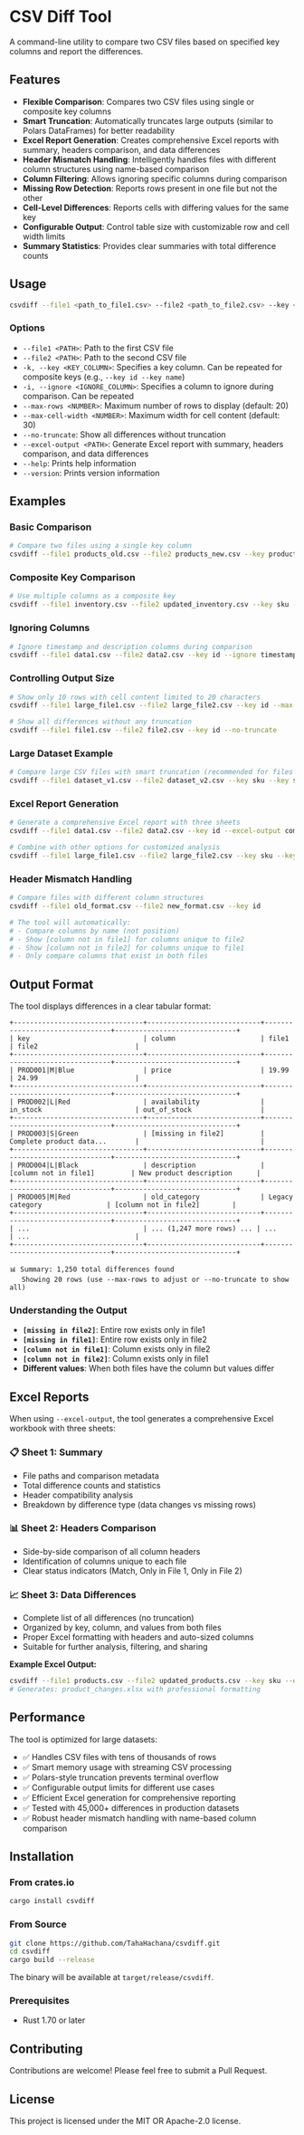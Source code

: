 # CSV Diff Tool

A command-line utility to compare two CSV files based on specified key columns and report the differences.

## Features

*   **Flexible Comparison**: Compares two CSV files using single or composite key columns
*   **Smart Truncation**: Automatically truncates large outputs (similar to Polars DataFrames) for better readability
*   **Excel Report Generation**: Creates comprehensive Excel reports with summary, headers comparison, and data differences
*   **Header Mismatch Handling**: Intelligently handles files with different column structures using name-based comparison
*   **Column Filtering**: Allows ignoring specific columns during comparison
*   **Missing Row Detection**: Reports rows present in one file but not the other
*   **Cell-Level Differences**: Reports cells with differing values for the same key
*   **Configurable Output**: Control table size with customizable row and cell width limits
*   **Summary Statistics**: Provides clear summaries with total difference counts

## Usage

```bash
csvdiff --file1 <path_to_file1.csv> --file2 <path_to_file2.csv> --key <key_column_name> [OPTIONS]
```

### Options

*   `--file1 <PATH>`: Path to the first CSV file
*   `--file2 <PATH>`: Path to the second CSV file
*   `-k, --key <KEY_COLUMN>`: Specifies a key column. Can be repeated for composite keys (e.g., `--key id --key name`)
*   `-i, --ignore <IGNORE_COLUMN>`: Specifies a column to ignore during comparison. Can be repeated
*   `--max-rows <NUMBER>`: Maximum number of rows to display (default: 20)
*   `--max-cell-width <NUMBER>`: Maximum width for cell content (default: 30)
*   `--no-truncate`: Show all differences without truncation
*   `--excel-output <PATH>`: Generate Excel report with summary, headers comparison, and data differences
*   `--help`: Prints help information
*   `--version`: Prints version information

## Examples

### Basic Comparison
```bash
# Compare two files using a single key column
csvdiff --file1 products_old.csv --file2 products_new.csv --key product_id
```

### Composite Key Comparison
```bash
# Use multiple columns as a composite key
csvdiff --file1 inventory.csv --file2 updated_inventory.csv --key sku --key size --key color
```

### Ignoring Columns
```bash
# Ignore timestamp and description columns during comparison
csvdiff --file1 data1.csv --file2 data2.csv --key id --ignore timestamp --ignore description
```

### Controlling Output Size
```bash
# Show only 10 rows with cell content limited to 20 characters
csvdiff --file1 large_file1.csv --file2 large_file2.csv --key id --max-rows 10 --max-cell-width 20

# Show all differences without any truncation
csvdiff --file1 file1.csv --file2 file2.csv --key id --no-truncate
```

### Large Dataset Example
```bash
# Compare large CSV files with smart truncation (recommended for files with thousands of rows)
csvdiff --file1 dataset_v1.csv --file2 dataset_v2.csv --key sku --key size --key colour --max-rows 15
```

### Excel Report Generation
```bash
# Generate a comprehensive Excel report with three sheets
csvdiff --file1 data1.csv --file2 data2.csv --key id --excel-output comparison_report.xlsx

# Combine with other options for customized analysis
csvdiff --file1 large_file1.csv --file2 large_file2.csv --key sku --key size --ignore timestamp --excel-output detailed_report.xlsx
```

### Header Mismatch Handling
```bash
# Compare files with different column structures
csvdiff --file1 old_format.csv --file2 new_format.csv --key id

# The tool will automatically:
# - Compare columns by name (not position)
# - Show [column not in file1] for columns unique to file2
# - Show [column not in file2] for columns unique to file1
# - Only compare columns that exist in both files
```

## Output Format

The tool displays differences in a clear tabular format:

```
+--------------------------------+----------------------------+--------------------------------+------------------------------+
| key                            | column                     | file1                          | file2                        |
+--------------------------------+----------------------------+--------------------------------+------------------------------+
| PROD001|M|Blue                 | price                      | 19.99                          | 24.99                        |
+--------------------------------+----------------------------+--------------------------------+------------------------------+
| PROD002|L|Red                  | availability               | in_stock                       | out_of_stock                 |
+--------------------------------+----------------------------+--------------------------------+------------------------------+
| PROD003|S|Green                | [missing in file2]         | Complete product data...       |                              |
+--------------------------------+----------------------------+--------------------------------+------------------------------+
| PROD004|L|Black                | description                | [column not in file1]         | New product description      |
+--------------------------------+----------------------------+--------------------------------+------------------------------+
| PROD005|M|Red                  | old_category               | Legacy category                | [column not in file2]        |
+--------------------------------+----------------------------+--------------------------------+------------------------------+
| ...                            | ... (1,247 more rows) ... | ...                            | ...                          |
+--------------------------------+----------------------------+--------------------------------+------------------------------+

📊 Summary: 1,250 total differences found
   Showing 20 rows (use --max-rows to adjust or --no-truncate to show all)
```

### Understanding the Output

- **`[missing in file2]`**: Entire row exists only in file1
- **`[missing in file1]`**: Entire row exists only in file2  
- **`[column not in file1]`**: Column exists only in file2
- **`[column not in file2]`**: Column exists only in file1
- **Different values**: When both files have the column but values differ

## Excel Reports

When using `--excel-output`, the tool generates a comprehensive Excel workbook with three sheets:

### 📋 Sheet 1: Summary
- File paths and comparison metadata
- Total difference counts and statistics
- Header compatibility analysis
- Breakdown by difference type (data changes vs missing rows)

### 📊 Sheet 2: Headers Comparison
- Side-by-side comparison of all column headers
- Identification of columns unique to each file
- Clear status indicators (Match, Only in File 1, Only in File 2)

### 📈 Sheet 3: Data Differences
- Complete list of all differences (no truncation)
- Organized by key, column, and values from both files
- Proper Excel formatting with headers and auto-sized columns
- Suitable for further analysis, filtering, and sharing

**Example Excel Output:**
```bash
csvdiff --file1 products.csv --file2 updated_products.csv --key sku --excel-output product_changes.xlsx
# Generates: product_changes.xlsx with professional formatting
```

## Performance

The tool is optimized for large datasets:
- ✅ Handles CSV files with tens of thousands of rows
- ✅ Smart memory usage with streaming CSV processing
- ✅ Polars-style truncation prevents terminal overflow
- ✅ Configurable output limits for different use cases
- ✅ Efficient Excel generation for comprehensive reporting
- ✅ Tested with 45,000+ differences in production datasets
- ✅ Robust header mismatch handling with name-based column comparison

## Installation

### From crates.io
```bash
cargo install csvdiff
```

### From Source
```bash
git clone https://github.com/TahaHachana/csvdiff.git
cd csvdiff
cargo build --release
```

The binary will be available at `target/release/csvdiff`.

### Prerequisites
- Rust 1.70 or later

## Contributing

Contributions are welcome! Please feel free to submit a Pull Request.

## License

This project is licensed under the MIT OR Apache-2.0 license.
